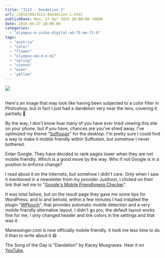 ```yaml
---
title: "3113 - Dandelion I"
url: /2015/04/3113-dandelion-i.html
publishDate: Mon, 27 Apr 2015 18:00:06 +0000
date: 2015-04-27 20:00:06
categories: 
  - "olympus-m-zuiko-digital-ed-75-mm-f1-8"
tags: 
  - "austria"
  - "color"
  - "flower"
  - "olympus-om-d-e-m1"
  - "spring"
  - "vienna"
  - "wien"
  - "yellow"
---
```

<div class="container">
<div class="center"><a target="_blank" href="https://d25zfm9zpd7gm5.cloudfront.net/1200x1200/2015/20150414_150013_lr.jpg"><img src="https://d25zfm9zpd7gm5.cloudfront.net/0600x0600/2015/20150414_150013_lr.jpg" /></a></div>
</div>
<br />

Here's an image that may look like having been subjected to a color filter in Photoshop, but in fact I just had a dandelion very near the lens, covering it partially 🙂

By the way, I don't know how many of you have ever tried viewing this site on your phone, but if you have, chances are you've shied away. I've optimized my theme "<a href="http://aquoid.com/news/themes/suffusion/" target="_blank">Suffusion</a>" for the desktop. I'm pretty sure I could find a way to make it mobile friendly within Suffusion, but somehow I never bothered.

Enter Google. They have decided to rank pages lower when they are not mobile friendly. Which is a good move by the way. Who if not Google is in a position to enforce change?

I read about it on the Internets, but somehow I didn't care. Only when I saw it mentioned in a newsletter from my provider Justhost, I clicked on their link that led me to "<a href="https://www.google.com/webmasters/tools/mobile-friendly/" target="_blank">Google's Mobile Friendlyness Checker</a>".

It was total failure, but on the result page they gave me some tips for WordPress, and lo and behold, within a few minutes I had installed the plugin "<a href="http://www.wptouch.com/" target="_blank">WPtouch</a>", that provides automatic mobile detection and a very mobile friendly alternative layout. I didn't go pro, the default layout works fine for me, I only changed header and link colors in the settings and that was it.

Manessinger.com is now officially mobile friendly. It took me less time to do it than to write about it 😄

The Song of the Day is "Dandelion" by Kacey Musgraves. Hear it on <a href="https://www.youtube.com/watch?v=bwVNUlG2hM8" target="_blank">YouTube</a>.
